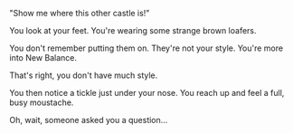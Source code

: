 "Show me where this other castle is!"

You look at your feet. You're wearing some strange brown loafers.

You don't remember putting them on. They're not your style. You're more into New Balance.

That's right, you don't have much style.

You then notice a tickle just under your nose. You reach up and feel a full, busy moustache.

Oh, wait, someone asked you a question...